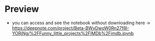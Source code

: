 # Preview
- you can access and see the notebook without downloading here -> https://deepnote.com/project/Beta-BWvDwoW0Rn27f8I-YORjNg/%2FFunny_little_projects%2FIMDb%2Fimdb.ipynb